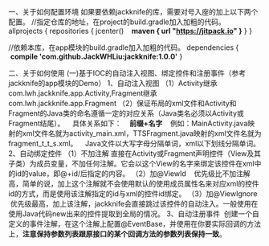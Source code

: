 一、关于如何配置环境
如果要依赖jackknife的库，需要对号入座的加上以下两个配置。
//指定仓库的地址，在project的build.gradle加入加粗的代码。
allprojects {
  repositories {
    jcenter()
    <b>maven { url "https://jitpack.io" }</b>
  }
}

//依赖本库，在app模块的build.gradle加入加粗的代码。
dependencies {
  <b>compile 'com.github.JackWHLiu:jackknife:1.0.0'</b>
}

二、关于如何使用
(一)基于IOC的自动注入视图、绑定控件和注册事件（参考jackknife的app模块的Demo）
1、自动注入视图
（1）Activity继承com.lwh.jackknife.app.Activity,Fragment继承com.lwh.jackknife.app.Fragment
（2）保证布局的xml文件和Activity和Fragment的Java类的命名遵循一定的对应关系（Java类名必须以Activity或Fragment结尾）。
    具体关系如下：
    <b>前缀+名字</b>
    例如：MainActivity.java映射的xml文件名就为activity_main.xml，TTSFragment.java映射的xml文件名就为fragment_t_t_s.xml。
    Java文件以大写字母分隔单词，xml以下划线分隔单词。
2、自动绑定控件
（1）不加注解
    直接在Activity或Fragment声明控件（View及其子类）为成员变量，不加任何注解。它会以这个View的名字来绑定该控件在xml中的id的value，即@+id/后指定的内容。
（2）加@ViewId
    优先级比不加注解高，简单的说，加上这个注解就不会使用默认的使用成员属性名来对应xml的控件id的方式，而是使用该注解指定的id与xml的控件id绑定。
（3）加@ViewIgnore
    优先级最高，加上该注解，jackknife会直接跳过该控件的自动注入。一般使用在使用Java代码new出来的控件提取到全局的情况。
3、自动注册事件
  创建一个自定义的事件注解，在这个注解上配置@EventBase，并使用在你要实际回调的方法上，<b>注意保持参数列表跟原接口的某个回调方法的参数列表保持一致</b>。
